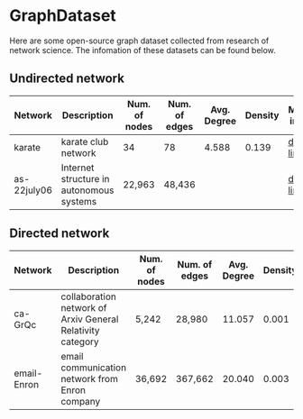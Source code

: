 # GraphDataset

Here are some open-source graph dataset collected from research of network science. The infomation of these datasets can be found below.

## Undirected network

|  Network   |  Description  |  Num. of nodes   | Num. of edges  |    Avg. Degree  |  Density   | More info. |
|  ----  | ----  |  ----  | ----  |  ---- |  ----  | ----  |
| karate  | karate club network | 34 | 78  |  4.588 |  0.139 | [data link](http://users.csc.calpoly.edu/~dekhtyar/466-Fall2010/labs/lab07.html) |
| as-22july06  | Internet structure in autonomous systems |  22,963 | 48,436 |  |  | [data link](https://graph-tool.skewed.de/static/doc/collection.html) |

## Directed network

|  Network   |  Description  |  Num. of nodes   | Num. of edges  |    Avg. Degree  |  Density   | More info. |
|  ----  | ----  |  ----  | ----  |  ---- |  ----  | ----  |
| ca-GrQc  | collaboration network of Arxiv General Relativity category | 5,242 | 28,980  | 11.057  | 0.001  | [data link](http://snap.stanford.edu/data/ca-GrQc.html) |
| email-Enron  | email communication network from Enron company |  36,692 | 367,662 | 20.040 | 0.003 |[data link](http://snap.stanford.edu/data/email-Enron.html) |
